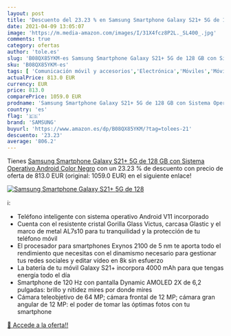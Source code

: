 ```yaml
---
layout: post
title: 'Descuento del 23.23 % en Samsung Smartphone Galaxy S21+ 5G de 128'
date: 2021-04-09 13:05:07
image: 'https://m.media-amazon.com/images/I/31X4fcz8P2L._SL400_.jpg'
comments: true
category: ofertas
author: 'tole.es'
slug: 'B08QX85YKM-es Samsung Smartphone Galaxy S21+ 5G de 128 GB con Sistema...'
sku: 'B08QX85YKM-es'
tags: [ 'Comunicación móvil y accesorios','Electrónica','Móviles','Móviles y smartphones libres','android','samsung', ]
actualPrice: 813.0 EUR
currency: EUR
price: 813.0
comparePrice: 1059.0 EUR
prodname: 'Samsung Smartphone Galaxy S21+ 5G de 128 GB con Sistema Operativo Android Color Negro'
country: 'es'
flag: '🇪🇸'
brand: 'SAMSUNG'
buyurl: 'https://www.amazon.es/dp/B08QX85YKM/?tag=tolees-21'
descuento: '23.23'
average: '806.2'
---
```


Tienes [Samsung Smartphone Galaxy S21+ 5G de 128 GB con Sistema Operativo Android Color Negro](https://www.amazon.es/dp/B08QX85YKM/?tag=tolees-21) con un 23.23 % de descuento con precio de oferta de 813.0 EUR (original: 1059.0 EUR) en el siguiente enlace!

[![Samsung Smartphone Galaxy S21+ 5G de 128](https://m.media-amazon.com/images/I/31X4fcz8P2L._SL400_.jpg)](https://www.amazon.es/dp/B08QX85YKM/?tag=tolees-21)

ℹ️:

- Teléfono inteligente con sistema operativo Android V11 incorporado
- Cuenta con el resistente cristal Gorilla Glass Victus, carcasa Glastic y el marco de metal AL7s10 para tu tranquilidad y la protección de tu teléfono móvil
- El procesador para smartphones Exynos 2100 de 5 nm te aporta todo el rendimiento que necesitas con el dinamismo necesario para gestionar tus redes sociales y editar vídeo en 8k sin esfuerzo
- La batería de tu móvil Galaxy S21+ incorpora 4000 mAh para que tengas energía todo el día
- Smartphone de 120 Hz con pantalla Dynamic AMOLED 2X de 6,2 pulgadas: brillo y nitidez mires por donde mires
- Cámara teleobjetivo de 64 MP; cámara frontal de 12 MP; cámara gran angular de 12 MP: el poder de tomar las óptimas fotos con tu smartphone

[🛒 Accede a la oferta!!](https://www.amazon.es/dp/B08QX85YKM/?tag=tolees-21)

